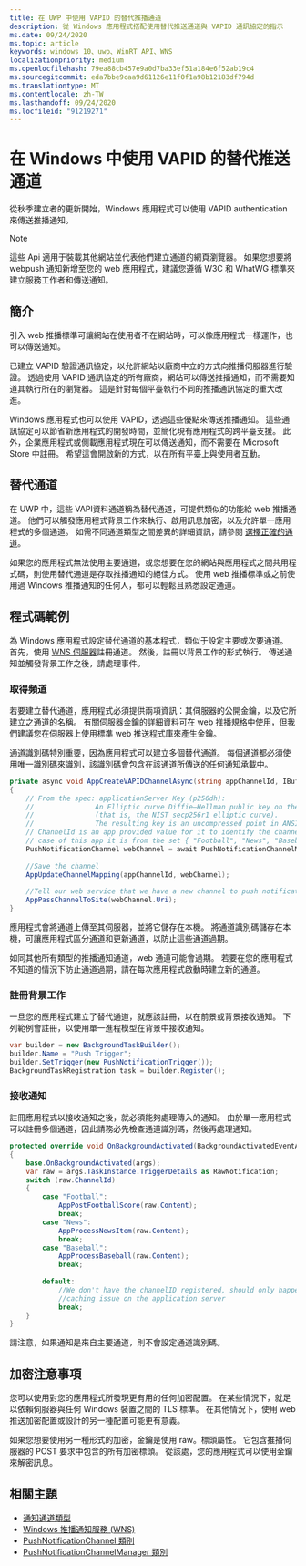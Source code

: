 ```yaml
---
title: 在 UWP 中使用 VAPID 的替代推播通道
description: 從 Windows 應用程式搭配使用替代推送通道與 VAPID 通訊協定的指示
ms.date: 09/24/2020
ms.topic: article
keywords: windows 10、uwp、WinRT API、WNS
localizationpriority: medium
ms.openlocfilehash: 79ea88cb457e9a0d7ba33ef51a184e6f52ab19c4
ms.sourcegitcommit: eda7bbe9caa9d61126e11f0f1a98b12183df794d
ms.translationtype: MT
ms.contentlocale: zh-TW
ms.lasthandoff: 09/24/2020
ms.locfileid: "91219271"
---
```

# <a name="alternate-push-channels-using-vapid-in-windows"></a>在 Windows 中使用 VAPID 的替代推送通道 
從秋季建立者的更新開始，Windows 應用程式可以使用 VAPID authentication 來傳送推播通知。  

> [!NOTE]
> 這些 Api 適用于裝載其他網站並代表他們建立通道的網頁瀏覽器。  如果您想要將 webpush 通知新增至您的 web 應用程式，建議您遵循 W3C 和 WhatWG 標準來建立服務工作者和傳送通知。

## <a name="introduction"></a>簡介
引入 web 推播標準可讓網站在使用者不在網站時，可以像應用程式一樣運作，也可以傳送通知。

已建立 VAPID 驗證通訊協定，以允許網站以廠商中立的方式向推播伺服器進行驗證。 透過使用 VAPID 通訊協定的所有廠商，網站可以傳送推播通知，而不需要知道其執行所在的瀏覽器。 這是針對每個平臺執行不同的推播通訊協定的重大改進。 

Windows 應用程式也可以使用 VAPID，透過這些優點來傳送推播通知。 這些通訊協定可以節省新應用程式的開發時間，並簡化現有應用程式的跨平臺支援。 此外，企業應用程式或側載應用程式現在可以傳送通知，而不需要在 Microsoft Store 中註冊。 希望這會開啟新的方式，以在所有平臺上與使用者互動。  

## <a name="alternate-channels"></a>替代通道 
在 UWP 中，這些 VAPI資料通道稱為替代通道，可提供類似的功能給 web 推播通道。 他們可以觸發應用程式背景工作來執行、啟用訊息加密，以及允許單一應用程式的多個通道。 如需不同通道類型之間差異的詳細資訊，請參閱 [選擇正確的通道](channel-types.md)。

如果您的應用程式無法使用主要通道，或您想要在您的網站與應用程式之間共用程式碼，則使用替代通道是存取推播通知的絕佳方式。 使用 web 推播標準或之前使用過 Windows 推播通知的任何人，都可以輕鬆且熟悉設定通道。

## <a name="code-example"></a>程式碼範例

為 Windows 應用程式設定替代通道的基本程式，類似于設定主要或次要通道。 首先，使用 [WNS 伺服器](windows-push-notification-services--wns--overview.md)註冊通道。 然後，註冊以背景工作的形式執行。 傳送通知並觸發背景工作之後，請處理事件。  

### <a name="get-a-channel"></a>取得頻道 
若要建立替代通道，應用程式必須提供兩項資訊：其伺服器的公開金鑰，以及它所建立之通道的名稱。 有關伺服器金鑰的詳細資料可在 web 推播規格中使用，但我們建議您在伺服器上使用標準 web 推送程式庫來產生金鑰。  

通道識別碼特別重要，因為應用程式可以建立多個替代通道。 每個通道都必須使用唯一識別碼來識別，該識別碼會包含在該通道所傳送的任何通知承載中。  

```csharp
private async void AppCreateVAPIDChannelAsync(string appChannelId, IBuffer applicationServerKey) 
{ 
    // From the spec: applicationServer Key (p256dh):  
    //               An Elliptic curve Diffie–Hellman public key on the P-256 curve 
    //               (that is, the NIST secp256r1 elliptic curve).   
    //               The resulting key is an uncompressed point in ANSI X9.62 format             
    // ChannelId is an app provided value for it to identify the channel later.  
    // case of this app it is from the set { "Football", "News", "Baseball" } 
    PushNotificationChannel webChannel = await PushNotificationChannelManager.GetDefault().CreateRawPushNotificationChannelWithAlternateKeyForApplicationAsync(applicationServerKey, appChannelId); 
 
    //Save the channel  
    AppUpdateChannelMapping(appChannelId, webChannel); 
             
    //Tell our web service that we have a new channel to push notifications to 
    AppPassChannelToSite(webChannel.Uri); 
} 
```
應用程式會將通道上傳至其伺服器，並將它儲存在本機。 將通道識別碼儲存在本機，可讓應用程式區分通道和更新通道，以防止這些通道過期。

如同其他所有類型的推播通知通道，web 通道可能會過期。 若要在您的應用程式不知道的情況下防止通道過期，請在每次應用程式啟動時建立新的通道。    

### <a name="register-for-a-background-task"></a>註冊背景工作 

一旦您的應用程式建立了替代通道，就應該註冊，以在前景或背景接收通知。 下列範例會註冊，以使用單一進程模型在背景中接收通知。  

```csharp
var builder = new BackgroundTaskBuilder(); 
builder.Name = "Push Trigger"; 
builder.SetTrigger(new PushNotificationTrigger()); 
BackgroundTaskRegistration task = builder.Register(); 
```
### <a name="receive-the-notifications"></a>接收通知 

註冊應用程式以接收通知之後，就必須能夠處理傳入的通知。 由於單一應用程式可以註冊多個通道，因此請務必先檢查通道識別碼，然後再處理通知。  

```csharp
protected override void OnBackgroundActivated(BackgroundActivatedEventArgs args) 
{ 
    base.OnBackgroundActivated(args); 
    var raw = args.TaskInstance.TriggerDetails as RawNotification; 
    switch (raw.ChannelId) 
    { 
        case "Football": 
            AppPostFootballScore(raw.Content); 
            break; 
        case "News": 
            AppProcessNewsItem(raw.Content); 
            break; 
        case "Baseball": 
            AppProcessBaseball(raw.Content); 
            break; 
 
        default: 
            //We don't have the channelID registered, should only happen in the case of a 
            //caching issue on the application server 
            break; 
    }                           
} 
```

請注意，如果通知是來自主要通道，則不會設定通道識別碼。  

## <a name="note-on-encryption"></a>加密注意事項 

您可以使用對您的應用程式所發現更有用的任何加密配置。 在某些情況下，就足以依賴伺服器與任何 Windows 裝置之間的 TLS 標準。 在其他情況下，使用 web 推送加密配置或設計的另一種配置可能更有意義。  

如果您想要使用另一種形式的加密，金鑰是使用 raw。標頭屬性。 它包含推播伺服器的 POST 要求中包含的所有加密標頭。 從該處，您的應用程式可以使用金鑰來解密訊息。  

## <a name="related-topics"></a>相關主題
- [通知通道類型](channel-types.md)
- [Windows 推播通知服務 (WNS)](windows-push-notification-services--wns--overview.md)
- [PushNotificationChannel 類別](/uwp/api/windows.networking.pushnotifications.pushnotificationchannel)
- [PushNotificationChannelManager 類別](/uwp/api/windows.networking.pushnotifications.pushnotificationchannelmanager)
